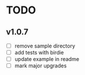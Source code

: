 # TODO

## v1.0.7

- [ ] remove sample directory
- [ ] add tests with birdie
- [ ] update example in readme
- [ ] mark major upgrades
